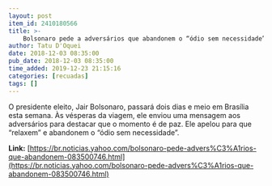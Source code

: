 ```yaml
---
layout: post
item_id: 2410180566
title: >-
    Bolsonaro pede a adversários que abandonem o “ódio sem necessidade”
author: Tatu D'Oquei
date: 2018-12-03 08:35:00
pub_date: 2018-12-03 08:35:00
time_added: 2019-12-23 21:15:16
categories: [recuadas]
tags: []
---
```


O presidente eleito, Jair Bolsonaro, passará dois dias e meio em Brasília esta semana. Às vésperas da viagem, ele enviou uma mensagem aos adversários para destacar que o momento é de paz. Ele apelou para que “relaxem” e abandonem o “ódio sem necessidade”.

**Link:** [https://br.noticias.yahoo.com/bolsonaro-pede-advers%C3%A1rios-que-abandonem-083500746.html](https://br.noticias.yahoo.com/bolsonaro-pede-advers%C3%A1rios-que-abandonem-083500746.html)

